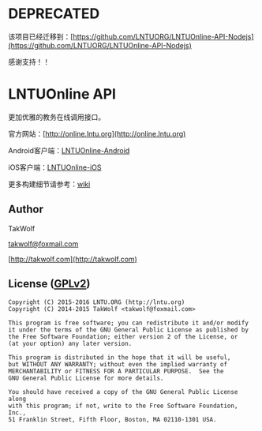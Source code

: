 # DEPRECATED #

该项目已经迁移到：[https://github.com/LNTUORG/LNTUOnline-API-Nodejs](https://github.com/LNTUORG/LNTUOnline-API-Nodejs)

感谢支持！！

# LNTUOnline API #

更加优雅的教务在线调用接口。

官方网站：[http://online.lntu.org](http://online.lntu.org)

Android客户端：[LNTUOnline-Android](https://github.com/LNTUORG/LNTUOnline-Android)

iOS客户端：[LNTUOnline-iOS](https://github.com/LNTUORG/LNTUOnline-iOS)

更多构建细节请参考：[wiki](wiki/Home.md)

## Author ##

TakWolf

[takwolf@foxmail.com](mailto:takwolf@foxmail.com)

[http://takwolf.com](http://takwolf.com)

## License ([GPLv2](http://www.gnu.org/licenses/old-licenses/gpl-2.0.html)) ##

    Copyright (C) 2015-2016 LNTU.ORG (http://lntu.org)
    Copyright (C) 2014-2015 TakWolf <takwolf@foxmail.com>
    
    This program is free software; you can redistribute it and/or modify
    it under the terms of the GNU General Public License as published by
    the Free Software Foundation; either version 2 of the License, or
    (at your option) any later version.
    
    This program is distributed in the hope that it will be useful,
    but WITHOUT ANY WARRANTY; without even the implied warranty of
    MERCHANTABILITY or FITNESS FOR A PARTICULAR PURPOSE.  See the
    GNU General Public License for more details.
    
    You should have received a copy of the GNU General Public License along
    with this program; if not, write to the Free Software Foundation, Inc.,
    51 Franklin Street, Fifth Floor, Boston, MA 02110-1301 USA.